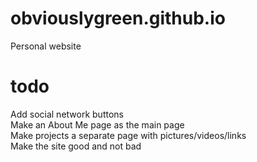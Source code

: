 # obviouslygreen.github.io
Personal website  

# todo  
Add social network buttons  
Make an About Me page as the main page  
Make projects a separate page with pictures/videos/links  
Make the site good and not bad  
